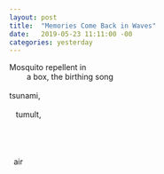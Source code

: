 ```yaml
---
layout: post
title:  "Memories Come Back in Waves"
date:   2019-05-23 11:11:00 -00
categories: yesterday
---
```


Mosquito repellent in
<br/>
&nbsp; &nbsp; &nbsp; &nbsp; a box, the birthing song<!--more-->
<br/>
<br/>
tsunami,
<br/>
<br/>
&nbsp;&nbsp;&nbsp;tumult, 
<br/>
<br/>
<br/>
<br/>
<br/>
&nbsp;&nbsp;air
